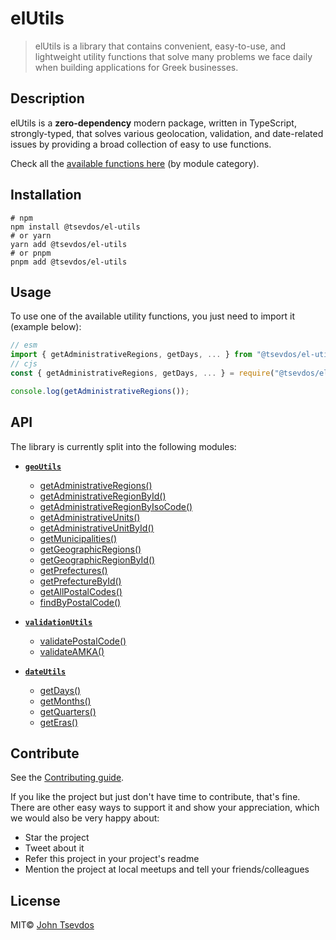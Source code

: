 # elUtils

> elUtils is a library that contains convenient, easy-to-use, and lightweight utility functions that solve many problems we face daily when building applications for Greek businesses.

## Description

elUtils is a **zero-dependency** modern package, written in TypeScript, strongly-typed, that solves various geolocation, validation, and date-related issues by providing a broad collection of easy to use functions.

Check all the [available functions here](#api) (by module category).

<!--
todo: runs on many JavaScript runtimes (such as node, deno and bun)
https://paka.dev/npm/@tsevdos/el-utils@0.2.0/api
-->

## Installation

```shell
# npm
npm install @tsevdos/el-utils
# or yarn
yarn add @tsevdos/el-utils
# or pnpm
pnpm add @tsevdos/el-utils
```

## Usage

To use one of the available utility functions, you just need to import it (example below):

```js
// esm
import { getAdministrativeRegions, getDays, ... } from "@tsevdos/el-utils";
// cjs
const { getAdministrativeRegions, getDays, ... } = require("@tsevdos/el-utils");

console.log(getAdministrativeRegions());
```

## API<a id='api'></a>

The library is currently split into the following modules:

- [**`geoUtils`**](https://github.com/tsevdos/elUtils/blob/main/docs/geoUtils.md)

  - [getAdministrativeRegions()](https://github.com/tsevdos/elUtils/blob/main/docs/geoUtils.md#getAdministrativeRegions)
  - [getAdministrativeRegionById()](https://github.com/tsevdos/elUtils/blob/main/docs/geoUtils.md#getAdministrativeRegionById)
  - [getAdministrativeRegionByIsoCode()](https://github.com/tsevdos/elUtils/blob/main/docs/geoUtils.md#getAdministrativeRegionByIsoCode)
  - [getAdministrativeUnits()](https://github.com/tsevdos/elUtils/blob/main/docs/geoUtils.md#getAdministrativeUnits)
  - [getAdministrativeUnitById()](https://github.com/tsevdos/elUtils/blob/main/docs/geoUtils.md#getAdministrativeUnitById)
  - [getMunicipalities()](https://github.com/tsevdos/elUtils/blob/main/docs/geoUtils.md#getMunicipalities)
  - [getGeographicRegions()](https://github.com/tsevdos/elUtils/blob/main/docs/geoUtils.md#getGeographicRegions)
  - [getGeographicRegionById()](https://github.com/tsevdos/elUtils/blob/main/docs/geoUtils.md#getGeographicRegionById)
  - [getPrefectures()](https://github.com/tsevdos/elUtils/blob/main/docs/geoUtils.md#getPrefectures)
  - [getPrefectureById()](https://github.com/tsevdos/elUtils/blob/main/docs/geoUtils.md#getPrefectureById)
  - [getAllPostalCodes()](https://github.com/tsevdos/elUtils/blob/main/docs/geoUtils.md#getAllPostalCodes)
  - [findByPostalCode()](https://github.com/tsevdos/elUtils/blob/main/docs/geoUtils.md#findByPostalCode)

- [**`validationUtils`**](https://github.com/tsevdos/elUtils/blob/main/docs/validationUtils.md)

  - [validatePostalCode()](https://github.com/tsevdos/elUtils/blob/main/docs/validationUtils.md#validatePostalCode)
  - [validateAMKA()](https://github.com/tsevdos/elUtils/blob/main/docs/validationUtils.md#validateAMKA)

- [**`dateUtils`**](https://github.com/tsevdos/elUtils/blob/main/docs/dateUtils.md)

  - [getDays()](https://github.com/tsevdos/elUtils/blob/main/docs/dateUtils.md#getDays)
  - [getMonths()](https://github.com/tsevdos/elUtils/blob/main/docs/dateUtils.md#getMonths)
  - [getQuarters()](https://github.com/tsevdos/elUtils/blob/main/docs/dateUtils.md#getQuarters)
  - [getEras()](https://github.com/tsevdos/elUtils/blob/main/docs/dateUtils.md#getEras)

## Contribute

See the [Contributing guide](https://github.com/tsevdos/elUtils/blob/main/CONTRIBUTING.md).

If you like the project but just don't have time to contribute, that's fine. There are other easy ways to support it and show your appreciation, which we would also be very happy about:

- Star the project
- Tweet about it
- Refer this project in your project's readme
- Mention the project at local meetups and tell your friends/colleagues

## License

MIT© [John Tsevdos](http://tsevdos.me)
